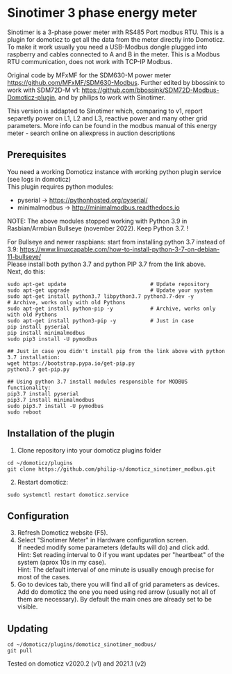 # Sinotimer 3 phase energy meter
Sinotimer is a 3-phase power meter with RS485 Port modbus RTU. 
This is a plugin for domoticz to get all the data from the meter directly into Domoticz. 
To make it work usually you need a USB-Modbus dongle plugged into raspberry and cables connected to A and B in the meter. 
This is a Modbus RTU communication, does not work with TCP-IP Modbus.

Original code by MFxMF for the SDM630-M power meter https://github.com/MFxMF/SDM630-Modbus.
Further edited by bbossink to work with SDM72D-M v1: https://github.com/bbossink/SDM72D-Modbus-Domoticz-plugin,
and by philips to work with Sinotimer.

This version is addapted to Sinotimer which, comparing to v1, report separetly power on L1, L2 and L3, reactive power and many other grid parameters.
More info can be found in the modbus manual of this energy meter - search online on aliexpress in auction descriptions

## Prerequisites
You need a working Domoticz instance with working python plugin service (see logs in domoticz)<br>
This plugin requires python modules: <br>
- pyserial -> https://pythonhosted.org/pyserial/ <br>
- minimalmodbus -> http://minimalmodbus.readthedocs.io<br>

NOTE: The above modules stopped working with Python 3.9 in Rasbian/Armbian Bullseye (november 2022). Keep Python 3.7. !

For Bullseye and newer raspbians: start from installing python 3.7 instead of 3.9: https://www.linuxcapable.com/how-to-install-python-3-7-on-debian-11-bullseye/ <br>
Please install both python 3.7 and python PIP 3.7 from the link above. <br>
Next, do this:
```
sudo apt-get update                           # Update repository
sudo apt-get upgrade                          # Update your system
sudo apt-get install python3.7 libpython3.7 python3.7-dev -y           # Archive, works only with old Pythons
sudo apt-get install python-pip -y            # Archive, works only with old Pythons
sudo apt-get install python3-pip -y           # Just in case
pip install pyserial
pip install minimalmodbus
sudo pip3 install -U pymodbus

## Just in case you didn't install pip from the link above with python 3.7 installation:
wget https://bootstrap.pypa.io/get-pip.py     
python3.7 get-pip.py                          

## Using python 3.7 install modules responsible for MODBUS functionality:
pip3.7 install pyserial
pip3.7 install minimalmodbus
sudo pip3.7 install -U pymodbus
sudo reboot
```
## Installation of the plugin
1. Clone repository into your domoticz plugins folder
```
cd ~/domoticz/plugins
git clone https://github.com/philip-s/domoticz_sinotimer_modbus.git
```
2. Restart domoticz:
```
sudo systemctl restart domoticz.service 
```
## Configuration
3. Refresh Domoticz website (F5).<br>
4. Select "Sinotimer Meter" in Hardware configuration screen.<br>
If needed modify some parameters (defaults will do) and click add.<br>
Hint: Set reading interval to 0 if you want updates per "heartbeat" of the system (aprox 10s in my case).<br>
Hint: The default interval of one minute is usually enough precise for most of the cases.<br>
5. Go to devices tab, there you will find all of grid parameters as devices. Add do domoticz the one you need using red arrow (usually not all of them are necessary). By default the main ones are already set to be visible.
## Updating
```
cd ~/domoticz/plugins/domoticz_sinotimer_modbus/
git pull
```
Tested on domoticz v2020.2 (v1) and 2021.1 (v2)
<br><br><br>


